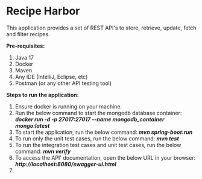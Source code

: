 # Recipe Harbor

This application provides a set of REST API's to store, retrieve, update, fetch and filter recipes.

**Pre-requisites:**
1. Java 17
2. Docker
3. Maven
4. Any IDE (IntelliJ, Eclipse, etc)
5. Postman (or any other API testing tool)

**Steps to run the application:**
1. Ensure docker is running on your machine.
2. Run the below command to start the mongodb database container:
   _**docker run -d -p 27017:27017 --name mongodb_container mongo:latest**_
3. To start the application, run the below command:
 _**mvn spring-boot:run**_
4. To run only the unit test cases, run the below command:
 _**mvn test**_
5. To run the integration test cases and unit test cases, run the below command:
 _**mvn verify**_
6. To access the API' documentation, open the below URL in your browser:
 _**http://localhost:8080/swagger-ui.html**_
7. 

